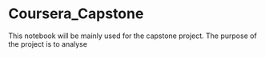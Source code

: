 # Coursera_Capstone
This notebook will be mainly used for the capstone project.
The purpose of the project is to analyse 